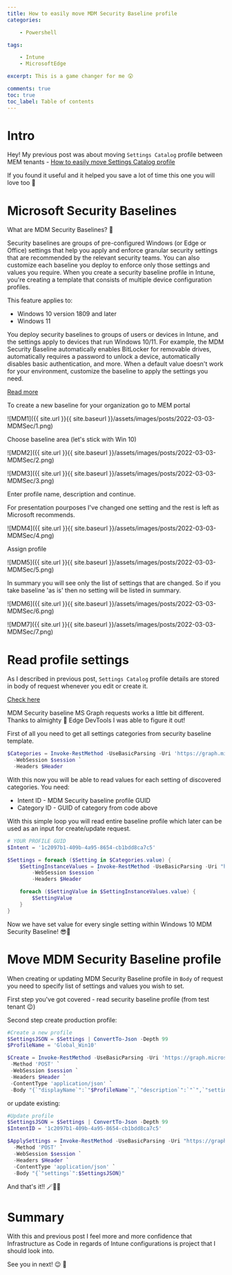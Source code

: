 ```yaml
---
title: How to easily move MDM Security Baseline profile
categories:

    - Powershell

tags:

    - Intune
    - MicrosoftEdge

excerpt: This is a game changer for me 😲

comments: true
toc: true
toc_label: Table of contents
---
```


# Intro

Hey! My previous post was about moving `Settings Catalog` profile between MEM tenants - [How to easily move Settings Catalog profile
](https://universecitiz3n.tech/powershell/SettingsCatalog-Move/)

If you found it useful and it helped you save a lot of time this one you will love too 🥰

# Microsoft Security Baselines

What are MDM Security Baselines? 🔐

Security baselines are groups of pre-configured Windows (or Edge or Office) settings that help you apply and enforce granular security settings that are recommended by the relevant security teams. You can also customize each baseline you deploy to enforce only those settings and values you require. When you create a security baseline profile in Intune, you're creating a template that consists of multiple device configuration profiles.

This feature applies to:

* Windows 10 version 1809 and later
* Windows 11

You deploy security baselines to groups of users or devices in Intune, and the settings apply to devices that run Windows 10/11. For example, the MDM Security Baseline automatically enables BitLocker for removable drives, automatically requires a password to unlock a device, automatically disables basic authentication, and more. When a default value doesn't work for your environment, customize the baseline to apply the settings you need.

[Read more](https://docs.microsoft.com/en-us/mem/intune/protect/security-baselines)

To create a new baseline for your organization go to MEM portal

![MDM1]({{ site.url }}{{ site.baseurl }}/assets/images/posts/2022-03-03-MDMSec/1.png)

Choose baseline area (let's stick with Win 10)

![MDM2]({{ site.url }}{{ site.baseurl }}/assets/images/posts/2022-03-03-MDMSec/2.png)

![MDM3]({{ site.url }}{{ site.baseurl }}/assets/images/posts/2022-03-03-MDMSec/3.png)

Enter profile name, description and continue.

For presentation pourposes I've changed one setting and the rest is left as Microsoft recommends.

![MDM4]({{ site.url }}{{ site.baseurl }}/assets/images/posts/2022-03-03-MDMSec/4.png)

Assign profile

![MDM5]({{ site.url }}{{ site.baseurl }}/assets/images/posts/2022-03-03-MDMSec/5.png)

In summary you will see only the list of settings that are changed. So if you take baseline 'as is' then no setting will be listed in summary.

![MDM6]({{ site.url }}{{ site.baseurl }}/assets/images/posts/2022-03-03-MDMSec/6.png)

![MDM7]({{ site.url }}{{ site.baseurl }}/assets/images/posts/2022-03-03-MDMSec/7.png)

# Read profile settings

As I described in previous post, `Settings Catalog` profile details are stored in body of request whenever you edit or create it.

[Check here](https://universecitiz3n.tech/powershell/SettingsCatalog-Move/#move-settings-catalog-profile)

MDM Security baseline MS Graph requests works a little bit different. Thanks to almighty 💪 Edge DevTools I was able to figure it out!

First of all you need to get all settings categories from security baseline template.

```powershell
$Categories = Invoke-RestMethod -UseBasicParsing -Uri 'https://graph.microsoft.com/beta/deviceManagement/templates/034ccd46-190c-4afc-adf1-ad7cc11262eb/categories'
  -WebSession $session `
  -Headers $Header 
```

With this now you will be able to read values for each setting of discovered categories.
You need:

* Intent ID - MDM Security baseline profile GUID
* Category ID - GUID of category from code above

With this simple loop you will read entire baseline profile which later can be used as an input for create/update request.

```powershell
# YOUR PROFILE GUID
$Intent = '1c2097b1-409b-4a95-8654-cb1bdd8ca7c5'

$Settings = foreach ($Setting in $Categories.value) {
    $SettingInstanceValues = Invoke-RestMethod -UseBasicParsing -Uri "https://graph.microsoft.com/beta/deviceManagement/intents/$Intent/categories/$($Setting.id)/settings?`$expand=Microsoft.Graph.DeviceManagementComplexSettingInstance/Value" `
        -WebSession $session `
        -Headers $Header

    foreach ($SettingValue in $SettingInstanceValues.value) {
        $SettingValue
    }
}
```

Now we have set value for every single setting within Windows 10 MDM Security Baseline! 😎🎉

# Move MDM Security Baseline profile

When creating or updating MDM Security Baseline profile in `Body` of request you need to specify list of settings and values you wish to set.

First step you've got covered - read security baseline profile (from test tenant 😉)

Second step create production profile:

```powershell
#Create a new profile
$SettingsJSON = $Settings | ConvertTo-Json -Depth 99
$ProfileName = 'Global_Win10'

$Create = Invoke-RestMethod -UseBasicParsing -Uri 'https://graph.microsoft.com/beta/deviceManagement/templates/034ccd46-190c-4afc-adf1-ad7cc11262eb/createInstance' `
 -Method 'POST' `
 -WebSession $session `
 -Headers $Header `
 -ContentType 'application/json' `
 -Body "{`"displayName`":`"$ProfileName`",`"description`":`"`",`"settingsDelta`":$SettingsJSON,`"roleScopeTagIds`":[`"0`"]}"

```

or update existing:

```powershell
#Update profile
$SettingsJSON = $Settings | ConvertTo-Json -Depth 99
$IntentID = '1c2097b1-409b-4a95-8654-cb1bdd8ca7c5'

$ApplySettings = Invoke-RestMethod -UseBasicParsing -Uri "https://graph.microsoft.com/beta/deviceManagement/intents/$IntentID/updateSettings" `
  -Method 'POST' `
  -WebSession $session `
  -Headers $Header `
  -ContentType 'application/json' `
  -Body "{`"settings`":$SettingsJSON}"
```

And that's it!! 🪄🤝😁

# Summary

With this and previous post I feel more and more confidence that Infrastructure as Code in regards of Intune configurations is project that I should look into.

See you in next! 😉 🧠
